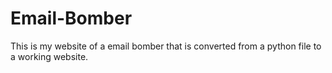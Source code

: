 # Email-Bomber
This is my website of a email bomber that is converted from a python file to a working website.
